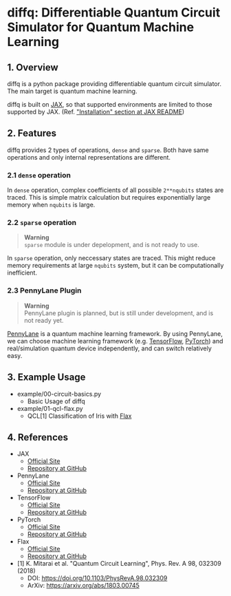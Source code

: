 # diffq: Differentiable Quantum Circuit Simulator for Quantum Machine Learning

## 1. Overview

diffq is a python package providing differentiable quantum circuit simulator.
The main target is quantum machine learning.

diffq is built on [JAX](https://jax.readthedocs.io/en/latest/), so
that supported environments are limited to those supported by
JAX. (Ref.
["Installation" section at JAX README](https://github.com/google/jax#installation))

## 2. Features
diffq provides 2 types of operations, `dense` and `sparse`. Both have
same operations and only internal representations are different.

### 2.1 `dense` operation
In `dense` operation, complex coefficients of all possible
`2**nqubits` states are traced. This is simple matrix calculation but
requires exponentially large memory when `nqubits` is large.

### 2.2 `sparse` operation

> **Warning**  
> `sparse` module is under depelopment, and is not ready to use.

In `sparse` operation, only neccessary states are traced. This might
reduce memory requirements at large `nqubits` system, but it can be
computationally inefficient.


### 2.3 PennyLane Plugin

> **Warning**  
> PennyLane plugin is planned, but is still under development, and is not ready yet.

[PennyLane](https://pennylane.ai/) is a quantum machine learning
framework. By using PennyLane, we can choose machine learning
framework (e.g. [TensorFlow](https://www.tensorflow.org/),
[PyTorch](https://pytorch.org/)) and real/simulation quantum device
independently, and can switch relatively easy.

## 3. Example Usage
- example/00-circuit-basics.py
  - Basic Usage of diffq
- example/01-qcl-flax.py
  - QCL[1] Classification of Iris with [Flax](https://flax.readthedocs.io/en/latest/index.html)


## 4. References
- JAX
  - [Official Site](https://jax.readthedocs.io/en/latest/)
  - [Repository at GitHub](https://github.com/google/jax)
- PennyLane
  - [Official Site](https://pennylane.ai/)
  - [Repository at GitHub](https://github.com/PennyLaneAI/pennylane)
- TensorFlow
  - [Official Site](https://www.tensorflow.org/)
  - [Repository at GitHub](https://github.com/tensorflow/tensorflow)
- PyTorch
  - [Official Site](https://pytorch.org/)
  - [Repository at GitHub](https://github.com/pytorch/pytorch)
- Flax
  - [Official Site](https://flax.readthedocs.io/en/latest/index.html)
  - [Repository at GitHub](https://github.com/google/flax)
- [1] K. Mitarai et al. "Quantum Circuit Learning", Phys. Rev. A 98, 032309 (2018)
  - DOI: https://doi.org/10.1103/PhysRevA.98.032309
  - ArXiv: https://arxiv.org/abs/1803.00745
